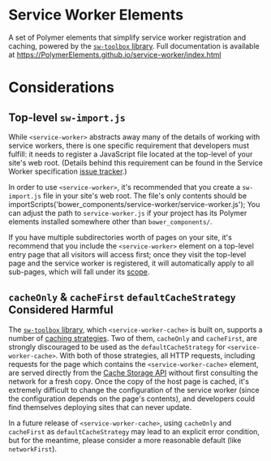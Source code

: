 # Service Worker Elements
A set of Polymer elements that simplify service worker registration and caching, powered by the
[`sw-toolbox` library](https://github.com/googlechrome/sw-toolbox).
Full documentation is available at https://PolymerElements.github.io/service-worker/index.html

# Considerations

## Top-level `sw-import.js`
While `<service-worker>` abstracts away many of the details of working with service workers, there
is one specific requirement that developers must fulfill: it needs to register a JavaScript file
located at the top-level of your site's web root. (Details behind this requirement can be found in
the Service Worker specification [issue tracker](https://github.com/slightlyoff/ServiceWorker/issues/468#issuecomment-60276779).)

In order to use `<service-worker>`, it's recommended that you create a `sw-import.js` file in your
site's web root. The file's only contents should be
    importScripts('bower_components/service-worker/service-worker.js');
You can adjust the path to `service-worker.js` if your project has its Polymer elements
installed somewhere other than `bower_components/`.

If you have multiple subdirectories worth of pages on your site, it's recommend that you include the
`<service-worker>` element on a top-level entry page that all visitors will access first; once they
visit the top-level page and the service worker is registered, it will automatically apply to all
sub-pages, which will fall under its
[scope](https://slightlyoff.github.io/ServiceWorker/spec/service_worker/index.html#service-worker-registration-scope).

## `cacheOnly` & `cacheFirst` `defaultCacheStrategy` Considered Harmful
The [`sw-toolbox` library](https://github.com/googlechrome/sw-toolbox),
which `<service-worker-cache>` is built on, supports a number of
[caching strategies](https://github.com/googlechrome/sw-toolbox#built-in-handlers).
Two of them, `cacheOnly` and `cacheFirst`, are strongly discouraged to be used as the `defaultCacheStrategy`
for `<service-worker-cache>`. With both of those strategies, all HTTP requests, including requests for
the page which contains the `<service-worker-cache>` element, are served directly from the [Cache Storage
API](https://slightlyoff.github.io/ServiceWorker/spec/service_worker/index.html#cache-objects) without
first consulting the network for a fresh copy. Once the copy of the host page is cached,
it's extremely difficult to change the configuration of the service worker (since the configuration
depends on the page's contents), and developers could find themselves deploying sites that can never
update.

In a future release of `<service-worker-cache>`, using `cacheOnly` and `cacheFirst` as `defaultCacheStrategy`
may lead to an explicit error condition, but for the meantime, please consider a more reasonable default
(like `networkFirst`).
